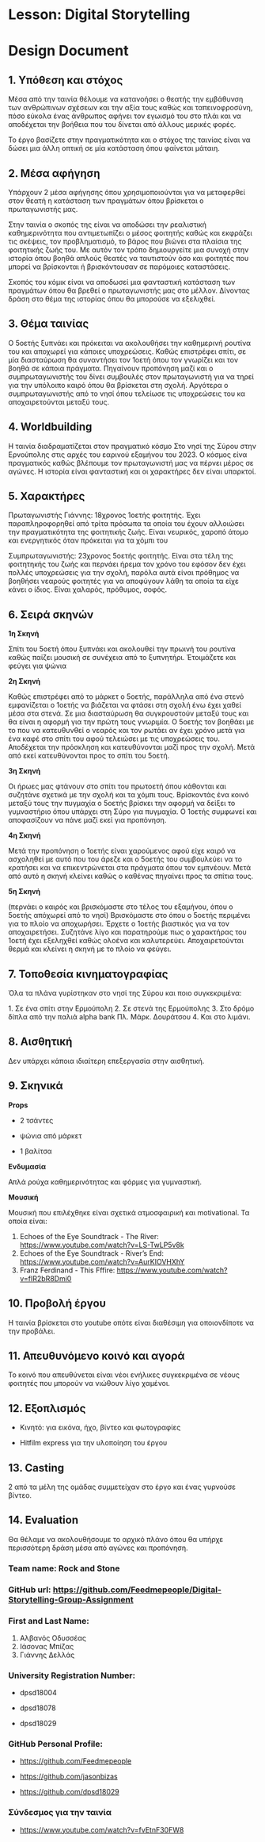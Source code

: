 # Lesson: Digital Storytelling
# Design Document

## 1. Υπόθεση και στόχος
<p>Μέσα  από την ταινία θέλουμε να κατανοήσει ο θεατής την εμβάθυνση των ανθρώπινων σχέσεων και την αξία τους καθώς και ταπεινοφροσύνη, πόσο εύκολα ένας άνθρωπος αφήνει τον εγωισμό του στο πλάι και να αποδέχεται την βοήθεια που του δίνεται από άλλους μερικές φορές.</p>
<p>Το έργο βασίζετε στην πραγματικότητα και ο στόχος της ταινίας είναι να δώσει μια άλλη οπτική σε μία κατάσταση όπου φαίνεται μάταιη.</p>

## 2. Μέσα αφήγηση
<p>Υπάρχουν 2 μέσα αφήγησης όπου χρησιμοποιούνται για να μεταφερθεί στον θεατή η κατάσταση των πραγμάτων όπου βρίσκεται ο πρωταγωνιστής μας.</p>

<p>Στην ταινία ο σκοπός της είναι να αποδώσει την ρεαλιστική καθημερινότητα που αντιμετωπίζει ο μέσος φοιτητής καθώς και εκφράζει τις σκέψεις, τον προβληματισμό, το βάρος που βιώνει στα πλαίσια της φοιτητικής ζωής του. Με αυτόν τον τρόπο δημιουργείτε μια συνοχή στην ιστορία όπου βοηθά απλούς θεατές να ταυτιστούν όσο και φοιτητές που μπορεί να βρίσκονται ή βρισκόντουσαν σε παρόμοιες καταστάσεις.</p>

<p>Σκοπός του κόμικ είναι να αποδωσεί μια φανταστική κατάσταση των πραγμάτων όπου θα βρεθεί ο πρωταγωνιστής μας στο μέλλον. Δίνοντας δράση στο θέμα της ιστορίας όπου θα μπορούσε να εξελιχθεί.</p>

## 3. Θέμα ταινίας

<p>Ο 5οετής ξυπνάει και πρόκειται να ακολουθήσει την καθημερινή ρουτίνα του και αποχωρεί για κάποιες υποχρεώσεις. Καθώς επιστρέφει σπίτι, σε μία διασταύρωση θα συναντήσει τον 1οετή όπου τον γνωρίζει και τον βοηθά σε κάποια πράγματα. Πηγαίνουν προπόνηση μαζί και ο συμπρωταγωνιστής του δίνει συμβουλές στον πρωταγωνιστή για να τηρεί για την υπόλοιπο καιρό όπου θα βρίσκεται στη σχολή. Αργότερα ο συμπρωταγωνιστής από το νησί όπου τελείωσε τις υποχρεώσεις του κα αποχαιρετούνται μεταξύ τους.</p>

## 4. Worldbuilding
<p>Η ταινία διαδραματίζεται στον πραγματικό κόσμο Στο νησί της Σύρου στην Ερνούπολης στις αρχές του εαρινού εξαμήνου του 2023. Ο κόσμος είνα πραγματικός καθώς βλέπουμε τον πρωταγωνιστή μας να πέρνει μέρος σε αγώνες. Η ιστορία είναι φανταστική και οι χαρακτήρες δεν είναι υπαρκτοί.</p>

## 5. Χαρακτήρες
<p>Πρωταγωνιστής Γιάννης: 18χρονος 1οετής φοιτητής. Έχει παραπληροφορηθεί από τρίτα πρόσωπα τα οποία του έχουν αλλοιώσει την πραγματικότητα της φοιτητικής ζωής. Είναι νευρικός, χαροπό άτομο και ενεργητικός όταν πρόκειται για τα χόμπι του</p>

<p>Συμπρωταγωνιστής: 23χρονος 5οετής φοιτητής. Είναι στα τέλη της φοιτητηκής του ζωής και περνάει ήρεμα τον χρόνο του εφόσον δεν έχει πολλές υποχρεώσεις για την σχολή, παρόλα αυτά είναι πρόθημος να βοηθήσει νεαρούς φοιτητές για να αποφύγουν λάθη τα οποία τα είχε κάνει ο ίδιος. Είναι χαλαρός, πρόθυμος, σοφός.</p>

## 6. Σειρά σκηνών

**1η Σκηνή**
<p>Σπίτι του 5οετή όπου ξυπνάει και ακολουθεί την πρωινή του ρουτίνα καθώς παίζει μουσική σε συνέχεια από το ξυπνητήρι. Έτοιμάζετε και φεύγει για ψώνια</p>

**2η Σκηνή**
<p>Καθώς επιστρέφει από το μάρκετ ο 5οετής, παράλληλα από ένα στενό εμφανίζεται ο 1οετής να βιάζεται να φτάσει στη σχολή ένω έχει χαθεί μέσα στα στενά. Σε μια διασταύρωση θα συγκρουστούν μεταξύ τους και θα είναι η αφορμή για την πρώτη τους γνωριμία. Ο 5οετής τον βοηθάει με το που να κατευθυνθεί ο νεαρός και τον ρωτάει αν έχει χρόνο μετά για ένα καφέ στο σπίτι του αφού τελειώσει με τις υποχρεώσεις του. Αποδέχεται την πρόσκληση και κατευθύνονται μαζί προς την σχολή. Μετά από εκεί κατευθύνονται προς το σπίτι του 5οετή.</p>

**3η Σκηνή**
<p>Οι ήρωες μας φτάνουν στο σπίτι του πρωτοετή όπου κάθονται και συζητάνε σχετικά με την σχολή και τα χόμπι τους. Βρίσκοντάς ένα κοινό μεταξύ τους την πυγμαχία ο 5οετής βρίσκει την αφορμή να δείξει το γυμναστήριο όπου υπάρχει στη Σύρο για πυγμαχία. Ο 1οετής συμφωνεί και αποφασίζουν να πάνε μαζί εκεί για προπόνηση.</p>

**4η Σκηνή**

<p>Μετά την προπόνηση ο 1οετής είναι χαρούμενος αφού είχε καιρό να ασχοληθεί με αυτό που του άρεζε και ο 5οετής του συμβουλεύει να το κρατήσει και να επικεντρώνεται στα πράγματα όπου τον εμπνέουν. Μετά από αυτό η σκηνή κλείνει καθώς ο καθένας πηγαίνει προς τα σπίτια τους.</p>

**5η Σκηνή**

<p>(περνάει ο καιρός και βρισκόμαστε στο τέλος του εξαμήνου, όπου ο 5οετής απόχωρεί από το νησί) Βρισκόμαστε στο όπου ο 5οετής περιμένει για το πλοίο να αποχωρήσει. Έρχετε ο 1οετής βιαστικός για να τον αποχαιρετήσει. Συζητάνε λίγο και παρατηρούμε πως ο χαρακτήρας του 1οετή έχει εξεληχθεί καθώς ολοένα και καλυτερεύει. Αποχαιρετούνται θερμά και κλείνει η σκηνή με το πλοίο να φεύγει.</p>

## 7. Τοποθεσία κινηματογραφίας
<p>Όλα τα πλάνα γυρίστηκαν στο νησί της Σύρου και ποιο συγκεκριμένα:</p>
1. Σε ένα σπίτι στην Ερμούπολη
2. Σε στενά της Ερμούπολης
3. Στο δρόμο δίπλα από την παλιά alpha bank Πλ. Μάρκ. Δουράτσου
4. Kαι στο λιμάνι.


<p></p>


## 8. Αισθητική 
<p>Δεν υπάρχει κάποια ιδιαίτερη επεξεργασία στην αισθητική.</p>

## 9. Σκηνικά

**Props**
- 2 τσάντες
+ ψώνια από μάρκετ
* 1 βαλίτσα

**Ενδυμασία**
<p>Απλά ρούχα καθημερινότητας και φόρμες για γυμναστική.</p>

**Μουσική**
<p>Μουσική που επιλέχθηκε είναι σχετικά ατμοσφαιρική και motivational. Τα οποία είναι:</p>

1. Echoes of the Eye Soundtrack - The River: https://www.youtube.com/watch?v=LS-TwLP5v8k
2. Echoes of the Eye Soundtrack - River’s End: https://www.youtube.com/watch?v=AurKIOVHXhY
3. Franz Ferdinand - This Fffire:  https://www.youtube.com/watch?v=fIR2bR8Dmi0

## 10. Προβολή έργου
<p>Η ταινία βρίσκεται στο youtube οπότε είναι διαθέσιμη για οποιονδίποτε να την προβάλει.</p>

## 11. Απευθυνόμενο κοινό και αγορά
<p>Το κοινό που απευθύνεται είναι νέοι ενήλικες συγκεκριμένα σε νέους φοιτητές που μπορούν να νιώθουν λίγο χαμένοι.</p>

## 12. Εξοπλισμός
- Κινητό: για εικόνα, ήχο, βίντεο και φωτογραφίες
+ Hitfilm express για την υλοποίηση του έργου

## 13. Casting
<p>2 από τα μέλη της ομάδας συμμετείχαν στο έργο και ένας γυρνούσε βίντεο.</p>

## 14. Evaluation
<p>Θα θέλαμε να ακολουθήσουμε το αρχικό πλάνο όπου θα υπήρχε περισσότερη δράση μέσα από αγώνες και προπόνηση.</p>

### Team name: Rock and Stone
### GitHub url: https://github.com/Feedmepeople/Digital-Storytelling-Group-Assignment

### First and Last Name:
1. Αλβανός Οδυσσέας
2. Ιάσονας Μπίζας
3. Γιάννης Δελλάς

### University Registration Number:
- dpsd18004
* dpsd18078
+ dpsd18029

### GitHub Personal Profile:
- https://github.com/Feedmepeople
* https://github.com/jasonbizas
+ https://github.com/dpsd18029

### Σύνδεσμος για την ταινία
- https://www.youtube.com/watch?v=fvEtnF30FW8
